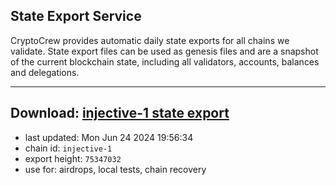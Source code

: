 ## State Export Service
CryptoCrew provides automatic daily state exports for all chains we validate. State export files can be used as genesis files and are a snapshot of the current blockchain state, including all validators, accounts, balances and delegations.

---
**Download: [injective-1 state export](https://dl-eu2.ccvalidators.com/SERVICE/injective/injective-1_export_75347032.json)**
---

- last updated: Mon Jun 24 2024 19:56:34
- chain id: `injective-1`
- export height: `75347032`
- use for: airdrops, local tests, chain recovery
